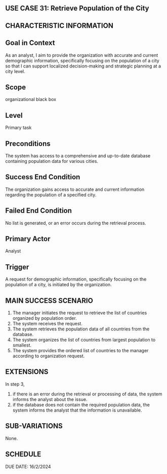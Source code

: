 USE CASE 31: Retrieve Population of the City
---------------------------------

CHARACTERISTIC INFORMATION
---------------------------------

Goal in Context
---------------------------------

As an analyst, I aim to provide the organization with accurate and current demographic information, specifically focusing on the population of a city so that I can support localized decision-making and strategic planning at a city level.


Scope  
---------------------------------

organizational black box


Level
---------------------------------

Primary task


Preconditions
---------------------------------

The system has access to a comprehensive and up-to-date database containing population data for various cities.

Success End Condition
---------------------------------

The organization gains access to accurate and current information regarding the population of a specified city.

Failed End Condition
---------------------------------

No list is generated, or an error occurs during the retrieval process.


Primary Actor
---------------------------------

Analyst

Trigger
---------------------------------

A request for demographic information, specifically focusing on the population of a city, is initiated by the organization.

MAIN SUCCESS SCENARIO
---------------------------------

1. The manager initiates the request to retrieve the list of countries organized by population order.
2. The system receives the request.
3. The system retrieves the population data of all countries from the database.
4. The system organizes the list of countries from largest population to smallest.
5. The system provides the ordered list of countries to the manager according to organization request. 

EXTENSIONS
---------------------------------

In step 3,

1. if there is an error during the retrieval or processing of data, the system informs the analyst about the issue.
2. if the database does not contain the required population data, the system informs the analyst that the information is unavailable.

SUB-VARIATIONS
---------------------------------

None.

SCHEDULE
---------------------------------

DUE DATE: 16/2/2024

